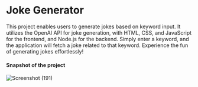 # Joke Generator
This project enables users to generate jokes based on keyword input. It utilizes the OpenAI API for joke generation, with HTML, CSS, and JavaScript for the frontend, and Node.js for the backend. Simply enter a keyword, and the application will fetch a joke related to that keyword. Experience the fun of generating jokes effortlessly!

#### Snapshot of the project

![Screenshot (191)](https://github.com/Smoke221/Joke-Generator/assets/114225283/247cb77f-f4b8-4579-a035-b1db4f5bf963)
